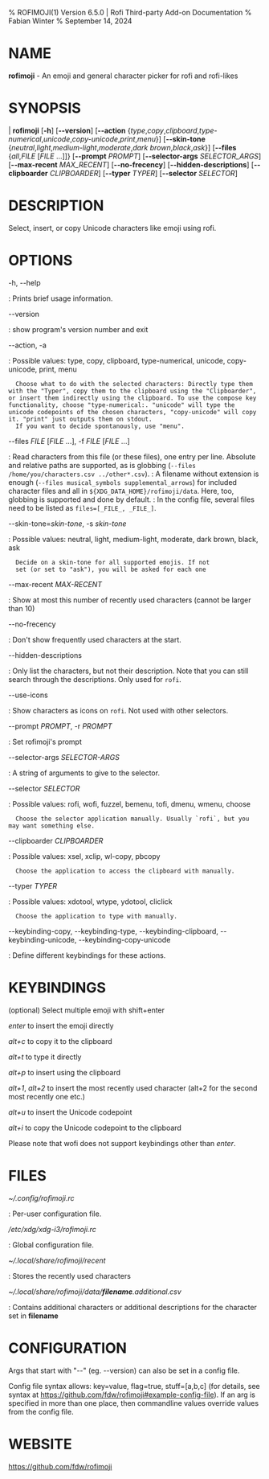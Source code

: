 % ROFIMOJI(1) Version 6.5.0 | Rofi Third-party Add-on Documentation
% Fabian Winter
% September 14, 2024

# NAME


**rofimoji** \- An emoji and general character picker for rofi and rofi-likes

# SYNOPSIS

| **rofimoji** \[**-h**] \[**\--version**] \[**\--action** {*type*,*copy*,*clipboard*,*type-numerical*,*unicode*,*copy-unicode*,*print*,*menu*}]
         \[**\--skin-tone** {*neutral*,*light*,*medium-light*,*moderate*,*dark brown*,*black*,*ask*}]
         \[**\--files** {*all*,*FILE* \[*FILE* ...]]} \[**\--prompt** *PROMPT*]
         \[**\--selector-args** *SELECTOR_ARGS*] \[**\--max-recent** *MAX_RECENT*] \[**\--no-frecency**] \[**\--hidden-descriptions**]
         \[**\--clipboarder** *CLIPBOARDER*] \[**\--typer** *TYPER*] \[**\--selector** *SELECTOR*]

# DESCRIPTION

Select, insert, or copy Unicode characters like emoji using rofi.

# OPTIONS

-h, \--help

:   Prints brief usage information.

\--version

:   show program's version number and exit

\--action, -a

: Possible values: type, copy, clipboard, type-numerical, unicode, copy-unicode, print, menu

      Choose what to do with the selected characters: Directly type them with the "Typer", copy them to the clipboard using the "Clipboarder", or insert them indirectly using the clipboard. To use the compose key functionality, choose "type-numerical:. "unicode" will type the unicode codepoints of the chosen characters, "copy-unicode" will copy it. "print" just outputs them on stdout.
      If you want to decide spontanously, use "menu".

\--files _FILE_ [_FILE_ ...], -f _FILE_ [_FILE_ ...]

:  Read characters from this file (or these files), one entry per line. Absolute and relative paths are supported, as is globbing (`--files /home/you/characters.csv ../other*.csv`).
:  A filename without extension is enough (`--files musical_symbols supplemental_arrows`) for included character files and all in `${XDG_DATA_HOME}/rofimoji/data`. Here, too, globbing is supported and done by default.
:  In the config file, several files need to be listed as `files=[_FILE_, _FILE_]`.

\--skin-tone=_skin-tone_, -s _skin-tone_

: Possible values: neutral, light, medium-light, moderate, dark brown, black, ask

      Decide on a skin-tone for all supported emojis. If not
      set (or set to "ask"), you will be asked for each one

\--max-recent _MAX-RECENT_

: Show at most this number of recently used characters
   (cannot be larger than 10)

\--no-frecency

: Don't show frequently used characters at the start.

\--hidden-descriptions

: Only list the characters, but not their description. Note that you can still search through the descriptions. Only used for `rofi`.

\--use-icons

: Show characters as icons on `rofi`. Not used with other selectors.

\--prompt _PROMPT_, -r _PROMPT_

: Set rofimoji's prompt

\--selector-args _SELECTOR-ARGS_

: A string of arguments to give to the selector.

\--selector _SELECTOR_

: Possible values: rofi, wofi, fuzzel, bemenu, tofi, dmenu, wmenu, choose

      Choose the selector application manually. Usually `rofi`, but you may want something else.

\--clipboarder _CLIPBOARDER_

: Possible values: xsel, xclip, wl-copy, pbcopy

      Choose the application to access the clipboard with manually.

\--typer _TYPER_

: Possible values: xdotool, wtype, ydotool, cliclick

      Choose the application to type with manually.

\--keybinding-copy, \--keybinding-type, \--keybinding-clipboard, \--keybinding-unicode, \--keybinding-copy-unicode

: Define different keybindings for these actions.


# KEYBINDINGS

(optional) Select multiple emoji with shift+enter

*enter* to insert the emoji directly

*alt+c* to copy it to the clipboard

*alt+t* to type it directly

*alt+p* to insert using the clipboard

*alt+1*, *alt+2* to insert the most recently used character (alt+2 for the second most recently one etc.)

*alt+u* to insert the Unicode codepoint

*alt+i* to copy the Unicode codepoint to the clipboard

Please note that wofi does not support keybindings other than *enter*.

# FILES

*~/.config/rofimoji.rc*

:   Per-user configuration file.

*/etc/xdg/xdg-i3/rofimoji.rc*

:   Global configuration file.

*~/.local/share/rofimoji/recent*

:   Stores the recently used characters

*~/.local/share/rofimoji/data/**filename**.additional.csv*

:   Contains additional characters or additional descriptions for the character set in **filename**

# CONFIGURATION

Args that start with "\--" (eg. \--version) can also be set in a config file.

Config file syntax allows: key=value, flag=true, stuff=[a,b,c] (for details, see syntax at https://github.com/fdw/rofimoji#example-config-file). If an arg is
specified in more than one place, then commandline values override values from the config file.

# WEBSITE

https://github.com/fdw/rofimoji
